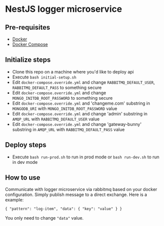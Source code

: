# NestJS logger microservice

## Pre-requisites

- [Docker](https://docs.docker.com/install/)
- [Docker Compose](https://docs.docker.com/compose/install/)


## Initialize steps

- Clone this repo on a machine where you'd like to deploy api
- Execute `bash initial-setup.sh`
- Edit `docker-compose.override.yml` and change `RABBITMQ_DEFAULT_USER`, `RABBITMQ_DEFAULT_PASS` to something secure
- Edit `docker-compose.override.yml` and change `MONGO_INITDB_ROOT_PASSWORD` to something secure
- Edit `docker-compose.override.yml` and 'changeme.com' substring in `MONGODB_URI` with `MONGO_INITDB_ROOT_PASSWORD` value
- Edit `docker-compose.override.yml` and change 'admin' substring in `AMQP_URL` with `RABBITMQ_DEFAULT_USER` value
- Edit `docker-compose.override.yml` and change 'gateway-bunny' substring in `AMQP_URL` with `RABBITMQ_DEFAULT_PASS` value

## Deploy steps

- Execute `bash run-prod.sh` to run in prod mode or `bash run-dev.sh` to run in dev mode

## How to use

Communicate with logger microservice via rabbitmq based on your docker configuration. Simply publish message to a direct exchange. Here is a example:

```
{ "pattern": "log-item", "data": { "key": "value" } }
```

You only need to change `"data"` value.
